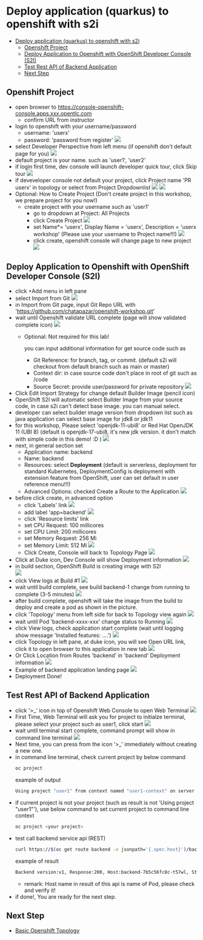 # Deploy application (quarkus) to openshift with s2i
<!-- TOC -->

- [Deploy application (quarkus) to openshift with s2i](#deploy-application-quarkus-to-openshift-with-s2i)
  - [Openshift Project](#openshift-project)
  - [Deploy Application to Openshift with OpenShift Developer Console (S2I)](#deploy-application-to-openshift-with-openshift-developer-console-s2i)
  - [Test Rest API of Backend Application](#test-rest-api-of-backend-application)
  - [Next Step](#next-step)

<!-- /TOC -->

## Openshift Project
- open browser to https://console-openshift-console.apps.xxx.opentlc.com
  - confirm URL from instructor
- login to openshift with your username/password
  - username: 'userx'
  - password: 'password from register'
  ![](images/work_1.png)
- select Developer Perspective from left menu (if openshift don't default page for you)
  ![](images/work_2.png)
- default project is your name. such as 'user1', 'user2'  
- if login first time, dev console will launch developer quick tour, click Skip tour
  ![](images/deploy_2.png)
- if deveveloper console not default your project, click Project name 'PR userx' in topology or select from Project Dropdownlist
  ![](images/deploy_3.png)
  ![](images/deploy_4.png)
- Optional: How to Create Project (Don't create project in this workshop, we prepare project for you now!)
  - create project with your username such as 'user1'  
    - go to dropdown at Project: All Projects
    - click Create Project 
    ![](images/deploy_4.png)
    - set Name*= 'userx', Display Name = 'userx', Description = 'userx workshop' (Please use your username to Project name!!!)
    ![](images/work_4.png)
    - click create, openshift console will change page to new project
    ![](images/work_3.png)

## Deploy Application to Openshift with OpenShift Developer Console (S2I)
- click +Add menu in left pane
- select Import from Git
  ![](images/work_6.png)
- in Import from Git page, input Git Repo URL with 'https://github.com/chatapazar/openshift-workshop.git'
- wait until Openshift validate URL complete (page will show validated complete icon)
  ![](images/work_7.png)
  - Optional: Not required for this lab! 
    
    you can input additional information for get source code such as
    - Git Reference: for branch, tag, or commit. (default s2i will checkout from default branch such as main or master)
    - Context dir: in case source code don't place in root of git such as /code
    - Source Secret: provide user/password for private repository
  ![](images/work_26.png)  
- Click Edit Import Strategy for change default Builder Image (pencil icon)
- OpenShift S2I will automatic select Builder Image from your source code, in case s2i can't detect base image. you can manual select.
- developer can select builder image version from dropdown list such as java application can select base image for jdk8 or jdk11 
- for this workshop, Please select 'openjdk-11-ubi8'  or Red Hat OpenJDK 11 (UBI 8) (default is openjdk-17-ubi8, it's new jdk version. it don't match with simple code in this demo! :D )
  ![](images/work_8.png)
- next, in general section set
  - Application name: backend
  - Name: backend
  - Resources: select <strong>Deployment</strong> (default is serverless, deployment for standard Kubernetes, DeploymentConfig is deployment with extension feature from OpenShift, user can set default in user reference menu!!!)
  - Advanced Options: checked Create a Route to the Application
  ![](images/work_9.png)
- before click create, in advanced option
  - click 'Labels' link
  ![](images/work_10.png)
  - add label 'app=backend'
  ![](images/work_11.png)
  - click 'Resource limits' link
  - set CPU Request: 100 millicores
  - set CPU Limit:   200 millicores
  - set Memory Request: 256 Mi
  - set Memory Limit:   512 Mi
  ![](images/work_12.png)
  - Click Create, Console will back to Topology Page
  ![](images/work_13.png)
- Click at Duke icon, Dev Console will show Deployment information
  ![](images/work_14.png)
- in build section, OpenShift Build is creating image with S2I  
  ![](images/work_15.png)
- click View logs at Build #1
  ![](images/work_16.png)
- wait until build complete, see build backend-1 change from running to complete (3-5 minutes)
  ![](images/work_18.png)
- after build complete, openshift will take the image from the build to deploy and create a pod as shown in the picture.
- click 'Topology' menu from left side for back to Topology view again
  ![](images/work_19.png)  
- wait until Pod 'backend-xxxx-xxx' change status to Running
  ![](images/work_20.png) 
- click View logs, check application start complete (wait until logging show message 'Installed features: ....') 
  ![](images/work_21.png)  
- click Topology in left pane, at duke icon, you will see Open URL link, click it to open browser to this application in new tab
  ![](images/work_22.png)  
- Or Click Location from Routes 'backend' in 'backend' Deployment information
  ![](images/work_23.png)  
- Example of backend application landing page
  ![](images/work_25.png)  
- Deployment Done!

## Test Rest API of Backend Application
- click '>_' icon in top of Openshift Web Console to open Web Terminal
  ![](images/work_27.png)  
- First Time, Web Terminal will ask you for project to initialze terminal, please select your project such as user1, click start
  ![](images/work_28.png)  
- wait until terminal start complete, command prompt will show in command line terminal
  ![](images/work_29.png)  
- Next time, you can press from the icon '>_' immediately without creating a new one.
- in command line terminal, check current project by below command
    ```bash
    oc project
    ```
    example of output
    ```bash
    Using project "user1" from context named "user1-context" on server "https://172.30.0.1:443".
    ```
- if current project is not your project (such as result is not 'Using project "user1"'), use below command to set current project to command line context
    ```bash
    oc project <your project>
    ```
- test call backend service api (REST)
  ```bash
  curl https://$(oc get route backend -o jsonpath='{.spec.host}')/backend
  ```
  example of result
  ```bash
  Backend version:v1, Response:200, Host:backend-7b5c56fc8c-t57wl, Status:200, Message: Hello, World
  ```
  - remark: Host name in result of this api is name of Pod, please check and verify it!
- if done!, You are ready for the next step.
## Next Step
- [Basic Openshift Topology](openshifttopology.md)